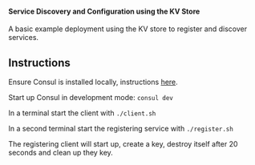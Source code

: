 #### Service Discovery and Configuration using the KV Store

A basic example deployment using the KV store to register and discover services. 

## Instructions
Ensure Consul is installed locally, instructions [here](https://developer.hashicorp.com/consul/docs/install).

Start up Consul in development mode: `consul dev`

In a terminal start the client with `./client.sh`

In a second terminal start the registering service with `./register.sh`

The registering client will start up, create a key, destroy itself after 20 seconds
and clean up they key. 